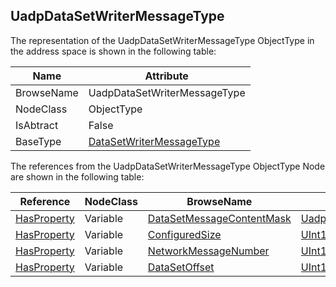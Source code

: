 <!-- objecttype -->
## UadpDataSetWriterMessageType

The representation of the UadpDataSetWriterMessageType ObjectType in the address space is shown in the following table:  

|Name|Attribute|
|---|---|
|BrowseName|UadpDataSetWriterMessageType|
|NodeClass|ObjectType|
|IsAbtract|False|
|BaseType|[DataSetWriterMessageType](../../../Part14/ObjectTypes/DataSetWriterMessageType/readme.md)|

The references from the UadpDataSetWriterMessageType ObjectType Node are shown in the following table:  

|Reference|NodeClass|BrowseName|DataType|TypeDefinition|ModellingRule|
|---|---|---|---|---|---|
|[HasProperty](../../../Part3/ReferenceTypes/HasProperty/readme.md)|Variable|[DataSetMessageContentMask](#DataSetMessageContentMask)|[UadpDataSetMessageContentMask](../../../Part14/DataTypes/UadpDataSetMessageContentMask/readme.md)|[PropertyType](../../Part5/VariableTypes/PropertyType/readme.md)|[Mandatory](../../Objects/Mandatory/readme.md)|
|[HasProperty](../../../Part3/ReferenceTypes/HasProperty/readme.md)|Variable|[ConfiguredSize](#ConfiguredSize)|[UInt16](../../../Part3/DataTypes/UInt16/readme.md)|[PropertyType](../../Part5/VariableTypes/PropertyType/readme.md)|[Mandatory](../../Objects/Mandatory/readme.md)|
|[HasProperty](../../../Part3/ReferenceTypes/HasProperty/readme.md)|Variable|[NetworkMessageNumber](#NetworkMessageNumber)|[UInt16](../../../Part3/DataTypes/UInt16/readme.md)|[PropertyType](../../Part5/VariableTypes/PropertyType/readme.md)|[Mandatory](../../Objects/Mandatory/readme.md)|
|[HasProperty](../../../Part3/ReferenceTypes/HasProperty/readme.md)|Variable|[DataSetOffset](#DataSetOffset)|[UInt16](../../../Part3/DataTypes/UInt16/readme.md)|[PropertyType](../../Part5/VariableTypes/PropertyType/readme.md)|[Mandatory](../../Objects/Mandatory/readme.md)|


